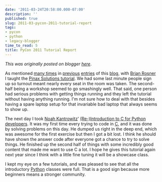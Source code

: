 ```yaml
---
date: '2011-03-24T20:58:00.000-07:00'
description: ''
published: true
slug: 2011-03-pycon-2011-tutorial-report
tags:
- pycon
- python
- legacy-blogger
time_to_read: 5
title: PyCon 2011 Tutorial Report
---
```


*This was originally posted on blogger [here](https://pydanny.blogspot.com/2011/03/pycon-2011-tutorial-report.html)*.

As mentioned [many times](https://pydanny.blogspot.com/2011/01/pinax-tutorial-at-pycon-2011.html) in [previous](https://pydanny.blogspot.com/2011/02/my-pinax-solutions-class-at-pycon-2011.html) [entries](https://pydanny.blogspot.com/2011/02/my-django-tutorial-at-pycon.html) of this [blog](https://pydanny.blogspot.com/), with [Brian Rosner](https://brianrosner.com/) I taught the [Pinax Solutions tutorial](https://us.pycon.org/2011/schedule/presentations/111/). We had some last minute people sign up so turnout meant nearly every seat in the room was taken. The second-half being a workshop seemed to go smashingly well. That said, one person had serious problems with getting things running and they left the tutorial without having anything running. I'm not sure how to deal with that besides having a spare laptop setup for that invariable bad laptop that always seems to show up.

The next day I took [Noah Kantrowitz](https://us.pycon.org/2011/speaker/profile/166/)' [(Re-)Introduction to C for Python developers](https://us.pycon.org/2011/schedule/presentations/141/). It was my first time every trying to code in [C](https://en.wikipedia.org/wiki/C_(programming_language)), and it was done by solving problems on this day. He dumped us right in the deep end, which was awesome for the first exercise but then I got a bit lost. I think he should have shown the answer code after everyone got a chance to try to solve things. He finished up the second half of things with some incredibly good content that made me want to use C a lot. I hope he gives this tutorial again next year since I think with a little fine tuning it will be a showcase class.

I kept my eye on a few tutorials, and was pleased to see that all the introductory [Python](https://python.org/) classes were full. That is a good sign because more beginners means a stronger community.